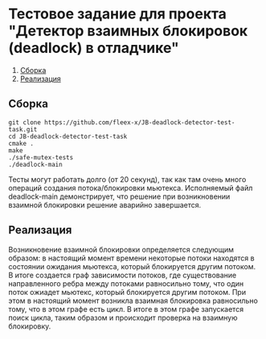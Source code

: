 # Тестовое задание для проекта "Детектор взаимных блокировок (deadlock) в отладчике"

1. [Сборка](#Сборка)
1. [Реализация](#Реализация)


## Сборка

```
git clone https://github.com/fleex-x/JB-deadlock-detector-test-task.git
cd JB-deadlock-detector-test-task
cmake .
make
./safe-mutex-tests
./deadlock-main
```

Тесты могут работать долго (от 20 секунд), так как там очень много операций создания потока/блокировки мьютекса. Исполняемый файл deadlock-main демонстрирует, что решение при возникновении взаимной блокировки решение аварийно завершается.

## Реализация
Возникновение взаимной блокировки определяется следующим образом: в настоящий момент времени некоторые потоки находятся в состоянии ожидания мьютекса, который блокируется другим потоком. В итоге создается граф зависимости потоков, где существование направленного ребра между потоками  равносильно тому, что один поток ожиадет мьютекс, который блокируется другим потоком. При этом в настоящий момент возникла взаимная блокировка равносильно тому, что в этом графе есть цикл. В итоге в этом графе запускается поиск цикла, таким образом и происходит проверка на взаимную блокировку.